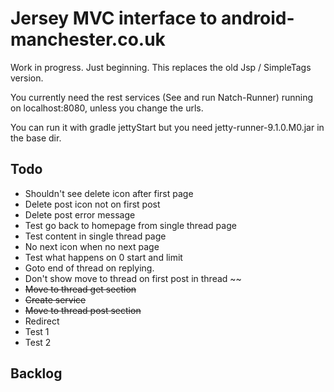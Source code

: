Jersey MVC interface to android-manchester.co.uk
================================================
 
Work in progress. Just beginning. This replaces the old Jsp / SimpleTags version.

You currently need the rest services (See and run Natch-Runner) running on localhost:8080, unless you change the urls.

You can run it with gradle jettyStart but you need jetty-runner-9.1.0.M0.jar in the base dir.

Todo
-----
* Shouldn't see delete icon after first page
* Delete post icon not on first post
* Delete post error message
* Test go back to homepage from single thread page
* Test content in single thread page
* No next icon when no next page
* Test what happens on 0 start and limit
* Goto end of thread on replying.
* Don't show move to thread on first post in thread
~~
* ~~Move to thread get section~~
* ~~Create service~~
* ~~Move to thread post section~~
* Redirect
* Test 1
* Test 2

Backlog
-------

